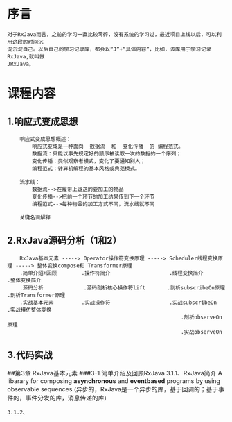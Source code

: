 # 序言
    对于RxJava而言，之前的学习一直比较零碎，没有系统的学习过，最近项目上线以后，可以利用这段的时间沉
    淀沉淀自己。以后自己的学习记录库，都会以“J”+“具体内容”，比如，该库用于学习记录RxJava,就叫做
    JRxJava。
# 课程内容
##    1.响应式变成思想
        响应式变成思想概述：
            响应式变成是一种面向  数据流  和  变化传播  的 编程范式。
            数据流：只能以事先规定好的顺序被读取一次的数据的一个序列；
            变化传播：类似观察者模式，变化了要通知别人；
            编程范式：计算机编程的基本风格或典范模式。
            
        流水线：
            数据流-->在履带上运送的要加工的物品
            变化传播-->把前一个环节的加工结果传到下一个环节
            编程范式-->每种物品的加工方式不同，流水线就不同
            
        关键名词解释
    
##    2.RxJava源码分析（1和2）
        RxJava基本元素 -----> Operator操作符变换原理 -----> Scheduler线程变换原理 -----> 整体变换compose和 Transformer原理
        .简单介绍+回顾        .操作符简介                   .线程变换简介                .整体变换简介
        .源码分析             .源码剖析核心操作符lift       .剖析subscribeOn原理         .剖析Transformer原理
        .实战基本元素         .实战操作符                   .实战subscribeOn             .实战模仿整体变换
                                                            .剖析observeOn原理
                                                            .实战observeOn
##    3.代码实战
        
        
##第3章 RxJava基本元素
###3-1 简单介绍及回顾RxJava
    3.1.1、RxJava简介
        A libarary for composing **asynchronous** and **eventbased** programs by using 
    observable sequences.(异步的，RxJava是一个异步的库，基于回调的；基于事件的，事件分发的库，消息传递的库)
    
    3.1.2、
        